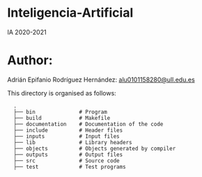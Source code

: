 # Inteligencia-Artificial
IA 2020-2021

# Author:
Adrián Epifanio Rodríguez Hernández: alu0101158280@ull.edu.es


This directory is organised as follows:

      .
      ├── bin              # Program 
      ├── build            # Makefile
      ├── documentation    # Documentation of the code 
      ├── include          # Header files
      ├── inputs           # Input files 
      ├── lib              # Library headers
      ├── objects          # Objects generated by compiler
      ├── outputs          # Output files 
      ├── src              # Source code
      ├── test             # Test programs